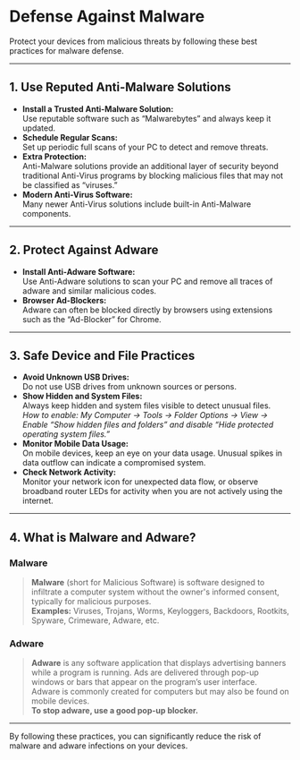 # Defense Against Malware

Protect your devices from malicious threats by following these best practices for malware defense.

---

## 1. Use Reputed Anti-Malware Solutions

- **Install a Trusted Anti-Malware Solution:**  
  Use reputable software such as “Malwarebytes” and always keep it updated.
- **Schedule Regular Scans:**  
  Set up periodic full scans of your PC to detect and remove threats.
- **Extra Protection:**  
  Anti-Malware solutions provide an additional layer of security beyond traditional Anti-Virus programs by blocking malicious files that may not be classified as “viruses.”
- **Modern Anti-Virus Software:**  
  Many newer Anti-Virus solutions include built-in Anti-Malware components.

---

## 2. Protect Against Adware

- **Install Anti-Adware Software:**  
  Use Anti-Adware solutions to scan your PC and remove all traces of adware and similar malicious codes.
- **Browser Ad-Blockers:**  
  Adware can often be blocked directly by browsers using extensions such as the “Ad-Blocker” for Chrome.

---

## 3. Safe Device and File Practices

- **Avoid Unknown USB Drives:**  
  Do not use USB drives from unknown sources or persons.
- **Show Hidden and System Files:**  
  Always keep hidden and system files visible to detect unusual files.  
  *How to enable: My Computer → Tools → Folder Options → View → Enable “Show hidden files and folders” and disable “Hide protected operating system files.”*
- **Monitor Mobile Data Usage:**  
  On mobile devices, keep an eye on your data usage. Unusual spikes in data outflow can indicate a compromised system.
- **Check Network Activity:**  
  Monitor your network icon for unexpected data flow, or observe broadband router LEDs for activity when you are not actively using the internet.

---

## 4. What is Malware and Adware?

### Malware

> **Malware** (short for Malicious Software) is software designed to infiltrate a computer system without the owner's informed consent, typically for malicious purposes.  
> **Examples:** Viruses, Trojans, Worms, Keyloggers, Backdoors, Rootkits, Spyware, Crimeware, Adware, etc.

### Adware

> **Adware** is any software application that displays advertising banners while a program is running. Ads are delivered through pop-up windows or bars that appear on the program’s user interface.  
> Adware is commonly created for computers but may also be found on mobile devices.  
> **To stop adware, use a good pop-up blocker.**

---

By following these practices, you can significantly reduce the risk of malware and adware infections on your devices.
